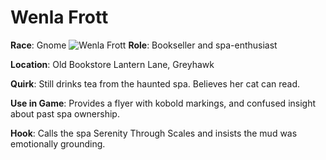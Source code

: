 
# Wenla Frott

**Race**: Gnome
![Wenla Frott](assets/npc/npc_blank.png)
**Role**: Bookseller and spa-enthusiast

**Location**: Old Bookstore  Lantern Lane, Greyhawk

**Quirk**: Still drinks tea from the haunted spa. Believes her cat can read.

**Use in Game**: Provides a flyer with kobold markings, and confused insight about past spa ownership.

**Hook**: Calls the spa Serenity Through Scales and insists the mud was emotionally grounding.


















